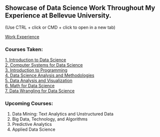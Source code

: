 ## Showcase of Data Science Work Throughout My Experience at Bellevue University.

(Use CTRL + click or CMD + click to open in a new tab)

[Work Experience](https://llmechling.github.io/lara_mechling.github.io/work_experience)


### Courses Taken:
[1. Introduction to Data Science](https://llmechling.github.io/lara_mechling.github.io/dsc_101)\
[2. Computer Systems for Data Science](https://llmechling.github.io/lara_mechling.github.io/dsc_200)\
[3. Introduction to Programming](https://llmechling.github.io/lara_mechling.github.io/cis_245)\
[4. Data Science Analysis and Methodologies](https://llmechling.github.io/lara_mechling.github.io/dsc_300)\
[5. Data Analysis and Visualization](https://llmechling.github.io/lara_mechling.github.io/dsc_310)\
[6. Math for Data Science](https://llmechling.github.io/lara_mechling.github.io/dsc_320)\
[7. Data Wrangling for Data Science](https://llmechling.github.io/lara_mechling.github.io/dsc_350)

### Upcoming Courses:
1. Data Mining: Text Analytics and Unstructured Data
2. Big Data, Technology, and Algorithms
3. Predictive Analytics
4. Applied Data Science
